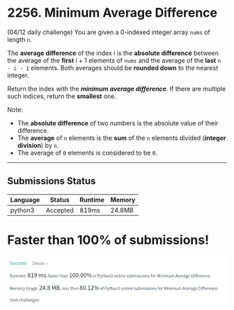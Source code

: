 # 2256. Minimum Average Difference
(04/12 daily challenge)
You are given a 0-indexed integer array `nums` of length `n`.

The **average difference** of the index i is the **absolute difference** between the average of the **first** i + 1 elements of `nums` and the average of the **last** `n - i - 1` elements. Both averages should be **rounded down** to the nearest integer.

Return the index with the ***minimum average difference***. If there are multiple such indices, return the **smallest** one.

Note:

- The **absolute difference** of two numbers is the absolute value of their difference.
- The **average** of `n` elements is the **sum** of the `n` elements divided (**integer division**) by `n`.
- The average of `0` elements is considered to be `0`.


---


## Submissions Status

| Language | Status   | Runtime | Memory |
| -------- | -------- | ------- | ------ |
| python3  | Accepted | 819ms   | 24.8MB |

# Faster than 100% of submissions!

![Faster than 100%, less memory than 80.2%](submissions.jpeg)

